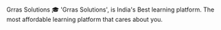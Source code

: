 Grras Solutions 🎓
'Grras Solutions', is India's Best learning platform. The most affordable learning platform that cares about you.

<!---
grrasolutions/grrasolutions is a ✨ special ✨ repository because its `README.md` (this file) appears on your GitHub profile.
You can click the Preview link to take a look at your changes.
--->
